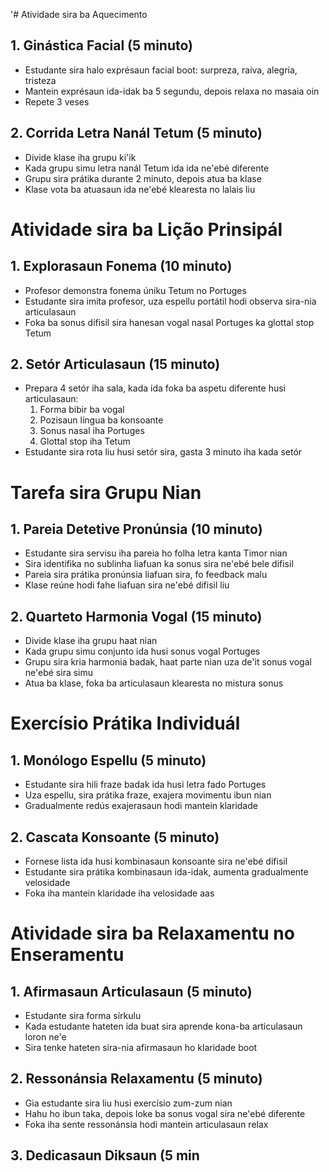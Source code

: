 '# Atividade sira ba Aquecimento

## 1. Ginástica Facial (5 minuto)
- Estudante sira halo exprésaun facial boot: surpreza, raiva, alegria, tristeza
- Mantein exprésaun ida-idak ba 5 segundu, depois relaxa no masaia oin
- Repete 3 veses

## 2. Corrida Letra Nanál Tetum (5 minuto)
- Divide klase iha grupu ki'ik
- Kada grupu simu letra nanál Tetum ida ida ne'ebé diferente
- Grupu sira prátika durante 2 minuto, depois atua ba klase
- Klase vota ba atuasaun ida ne'ebé klearesta no lalais liu

# Atividade sira ba Lição Prinsipál

## 1. Explorasaun Fonema (10 minuto)
- Profesor demonstra fonema úniku Tetum no Portuges
- Estudante sira imita profesor, uza espellu portátil hodi observa sira-nia articulasaun
- Foka ba sonus difisil sira hanesan vogal nasal Portuges ka glottal stop Tetum

## 2. Setór Articulasaun (15 minuto)
- Prepara 4 setór iha sala, kada ida foka ba aspetu diferente husi articulasaun:
  1. Forma bibir ba vogal
  2. Pozisaun língua ba konsoante
  3. Sonus nasal iha Portuges
  4. Glottal stop iha Tetum
- Estudante sira rota liu husi setór sira, gasta 3 minuto iha kada setór

# Tarefa sira Grupu Nian

## 1. Pareia Detetive Pronúnsia (10 minuto)
- Estudante sira servisu iha pareia ho folha letra kanta Timor nian
- Sira identifika no sublinha liafuan ka sonus sira ne'ebé bele difisil
- Pareia sira prátika pronúnsia liafuan sira, fo feedback malu
- Klase reúne hodi fahe liafuan sira ne'ebé difisil liu

## 2. Quarteto Harmonia Vogal (15 minuto)
- Divide klase iha grupu haat nian
- Kada grupu simu conjunto ida husi sonus vogal Portuges
- Grupu sira kria harmonia badak, haat parte nian uza de'it sonus vogal ne'ebé sira simu
- Atua ba klase, foka ba articulasaun klearesta no mistura sonus

# Exercísio Prátika Individuál

## 1. Monólogo Espellu (5 minuto)
- Estudante sira hili fraze badak ida husi letra fado Portuges
- Uza espellu, sira prátika fraze, exajera movimentu ibun nian
- Gradualmente redús exajerasaun hodi mantein klaridade

## 2. Cascata Konsoante (5 minuto)
- Fornese lista ida husi kombinasaun konsoante sira ne'ebé difisil
- Estudante sira prátika kombinasaun ida-idak, aumenta gradualmente velosidade
- Foka iha mantein klaridade iha velosidade aas

# Atividade sira ba Relaxamentu no Enseramentu

## 1. Afirmasaun Articulasaun (5 minuto)
- Estudante sira forma sírkulu
- Kada estudante hateten ida buat sira aprende kona-ba articulasaun loron ne'e
- Sira tenke hateten sira-nia afirmasaun ho klaridade boot

## 2. Ressonánsia Relaxamentu (5 minuto)
- Gia estudante sira liu husi exercísio zum-zum nian
- Hahu ho ibun taka, depois loke ba sonus vogal sira ne'ebé diferente
- Foka iha sente ressonánsia hodi mantein articulasaun relax

## 3. Dedicasaun Diksaun (5 min